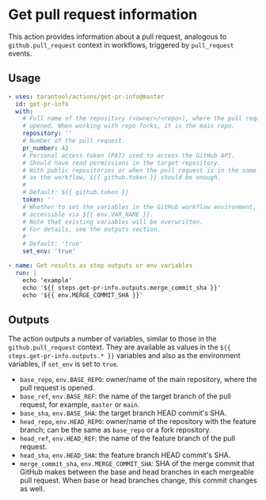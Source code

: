# Get pull request information

This action provides information about a pull request,
analogous to `github.pull_request` context in workflows,
triggered by `pull_request` events.

## Usage

```yaml
- uses: tarantool/actions/get-pr-info@master
  id: get-pr-info
  with:
    # Full name of the repository (<owner>/<repo>), where the pull request is 
    # opened. When working with repo forks, it is the main repo.
    repository: ''
    # Number of the pull request.
    pr_number: 42
    # Personal access token (PAT) used to access the GitHub API.
    # Should have read permissions in the target repository.
    # With public repositories or when the pull request is in the same repo
    # as the workflow, ${{ github.token }} should be enough.
    #
    # Default: ${{ github.token }}
    token: ''
    # Whether to set the variables in the GitHub workflow environment,
    # accessible via ${{ env.VAR_NAME }}.
    # Note that existing variables will be overwritten.
    # For details, see the outputs section.
    #
    # Default: 'true'
    set_env: 'true'

- name: Get results as step outputs or env variables
  run: |
    echo 'example'
    echo '${{ steps.get-pr-info.outputs.merge_commit_sha }}'
    echo '${{ env.MERGE_COMMIT_SHA }}'
```

## Outputs

The action outputs a number of variables, similar to those in 
the `github.pull_request` context. They are available as values
in the `${{ steps.get-pr-info.outputs.* }}` variables and also as
the environment variables, if `set_env` is set to `true`.

* `base_repo`, `env.BASE_REPO`: owner/name of the main repository, 
  where the pull request is opened.
* `base_ref`, `env.BASE_REF`: the name of the target branch of the pull request,
  for example, `master` or `main`.
* `base_sha`, `env.BASE_SHA`: the target branch HEAD commit's SHA.
* `head_repo`, `env.HEAD_REPO`: owner/name of the repository with the feature
   branch; can be the same as `base_repo` or a fork repository.
* `head_ref`, `env.HEAD_REF`: the name of the feature branch of the pull request.
* `head_sha`, `env.HEAD_SHA`: the feature branch HEAD commit's SHA.
* `merge_commit_sha`, `env.MERGE_COMMIT_SHA`: SHA of the merge commit that 
  GitHub makes between the base and head branches in each mergeable pull request.
  When base or head branches change, this commit changes as well.